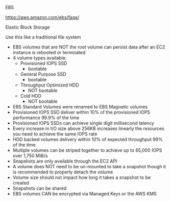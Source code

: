EBS

https://aws.amazon.com/ebs/faqs/

Elastic Block Storage

Use this like a traditional file system

 * EBS volumes that are NOT the root volume can persist data after an EC2 instance is rebooted or terminated
 * 4 volume types available:
    * Provisioned IOPS SSD
        * bootable
    * General Purpose SSD
        * bootable
    * Throughput Optimized HDD
        * NOT bootable
    * Cold HDD
        * NOT bootable
 * EBS Standard Volumes were renamed to EBS Magnetic volumes
 * Provisioned IOPS SSD deliver within 10% of the provisioned IOPS performance 99.9% of the time
 * Provisioned IOPS SSDs can achieve single digit millisecond latency
 * Every increase in I/O size above 256KB increases linearly the resources you need to achieve the same IOPS rate
 * HDD backed volumes delivery within 10% of expected throughput 99% of the time
 * Multiple volumes can be striped together to achieve up to 65,000 IOPS over 1,750 MiB/s
 * Snapshots are only available through the EC2 API 
 * A volume does NOT need to be un-mounted to take a snapshot though it is recommended to properly detach the volume
 * Volume size should not impact how long it takes a snapshot to be created
 * Snapshots can be shared
 * EBS volumes CAN be encrypted via Managed Keys or the AWS KMS
